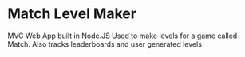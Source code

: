 # Match Level Maker
MVC Web App built in Node.JS
Used to make levels for a game called Match. Also tracks leaderboards and user generated levels
